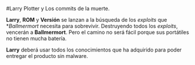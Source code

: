 #Larry Plotter y Los commits de la muerte.


**Larry**, **ROM** y **Versión** se lanzan a la búsqueda de los *exploits* que **Ballmermort* 
necesita para sobrevivir.
Destruyendo todos los *exploits*, vencerán a **Ballmermort**.
Pero el camino no será fácil porque sus portátiles no tienen mucha batería.

**Larry** deberá usar todos los conocimientos que ha adquirido para poder entregar el producto 
sin malware.
